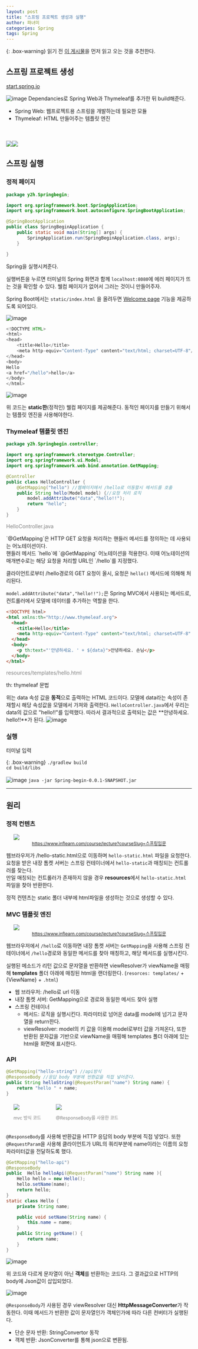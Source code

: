 ```yaml
---
layout: post
title: "스프링 프로젝트 생성과 실행"
author: 파녀미
categories: Spring
tags: Spring
---
```


<style>
  .imageRow {
    display:flex;
    margin: 20px 0;
  }
  .captionedImg {
    display: grid;
    align-content: flex-end;
    margin: 0 20px;
    text-align:center;
    font-size: 12px;
    color:gray;
  }
</style>

{: .box-warning}
읽기 전 [이 게시물](https://lcqff.github.io/cs/2023/06/07/MVC.html)을 먼저 읽고 오는 것을 추천한다.

## 스프링 프로젝트 생성

[start.spring.io](https://start.spring.io/)

![image](https://github.com/lcqff/lcqff.github.io/assets/71930280/ae29bd8f-e717-4b0e-8270-35c52a6d3561)
Dependancies로 Spring Web과 Thymeleaf를 추가한 뒤 build해준다.

- Spring Web: 웹프로젝트용 스프링을 개발하는데 필요한 모듈
- Thymeleaf: HTML 만들어주는 템플릿 엔진

<br/>
<div class="imageRow">
  <img src="https://github.com/lcqff/lcqff.github.io/assets/71930280/6189ac49-3ae8-4fc5-9ec2-3926ebe2b2b6">
  <img src="https://github.com/lcqff/lcqff.github.io/assets/71930280/2ca30bec-d74b-43d9-abed-59a0488f3c94">
</div>

## 스프링 실행

### 정적 페이지

```java
package y2h.Springbegin;

import org.springframework.boot.SpringApplication;
import org.springframework.boot.autoconfigure.SpringBootApplication;

@SpringBootApplication
public class SpringBeginApplication {
	public static void main(String[] args) {
		SpringApplication.run(SpringBeginApplication.class, args);
	}

}
```

Spring을 실행시켜준다.

실행버튼을 누르면 터미널의 Spring 화면과 함께 `localhost:8080`에 에러 페이지가 뜨는 것을 확인할 수 있다. 웰컴 페이지가 없어서 그러는 것이니 만들어주자.

Spring Boot에서는 `static/index.html` 을 올려두면 [Welcome page](https://docs.spring.io/spring-boot/docs/current/reference/htmlsingle/#web.servlet.spring-mvc.welcome-page) 기능을 제공하도록 되어있다.

![image](https://github.com/lcqff/lcqff.github.io/assets/71930280/41b1c2d9-9a05-4f6f-b55b-2f7ff4296ea5)

```java
<!DOCTYPE HTML>
<html>
<head>
    <title>Hello</title>
    <meta http-equiv="Content-Type" content="text/html; charset=UTF-8"/>
</head>
<body>
Hello
<a href="/hello">hello</a>
</body>
</html>
```

![image](https://github.com/lcqff/lcqff.github.io/assets/71930280/45147c46-dd97-469f-a332-9fb239255216)

위 코드는 **static한**(정적인) 웰컴 페이지를 제공해준다. 동적인 페이지를 만들기 위해서는 템플릿 엔진을 사용해야한다.

### Thymeleaf 템플릿 엔진

```java
package y2h.Springbegin.controller;

import org.springframework.stereotype.Controller;
import org.springframework.ui.Model;
import org.springframework.web.bind.annotation.GetMapping;

@Controller
public class HelloController {
    @GetMapping("hello") //웹페이지에서 /hello로 이동할시 메서드를 호출
    public String hello(Model model) {//요청 처리 로직
        model.addAttribute("data","hello!!");
        return "hello";
    }
}
```

<p style="color:gray">HelloController.java</p>
`@GetMapping`은 HTTP GET 요청을 처리하는 핸들러 메서드를 정의하는 데 사용되는 어노테이션이다.<br/>
핸들러 메서드 `hello`에 `@GetMapping` 어노테이션을 적용한다. 이때 어노테이션의 매개변수로는 해당 요청을 처리할 URL인 `/hello`를 지정했다.

클라이언트로부터 /hello경로의 GET 요청이 올시, 요청은 `hello()` 메서드에 의해해 처리된다.

`model.addAttribute("data","hello!!");`은 Spring MVC에서 사용되는 메서드로, 컨트롤러에서 모델에 데이터를 추가하는 역할을 한다.

```html
<!DOCTYPE html>
<html xmlns:th="http://www.thymeleaf.org">
  <head>
    <title>Hello</title>
    <meta http-equiv="Content-Type" content="text/html; charset=UTF-8" />
  </head>
  <body>
    <p th:text="'안녕하세요. ' + ${data}">안녕하세요. 손님</p>
  </body>
</html>
```

<p style="color:gray">resources/templates/hello.html</p>
th: thymeleaf 문법

위는 data 속성 값을 **동적**으로 출력하는 HTML 코드이다.
모델에 data라는 속성이 존재할시 해당 속성값을 모델에서 가져와 출력한다.
`HelloController.java`에서 우리는 data의 값으로 "hello!!"를 입력했다. 따라서 결과적으로 출력되는 값은 **안녕하세요. hello!!**가 된다.
![image](https://github.com/lcqff/lcqff.github.io/assets/71930280/8b2e7bd9-cd18-44e1-8c1b-f26d5fc7ebd4)

### 실행

터미널 입력

{: .box-warning}
`./gradlew build`<br/>
`cd build/libs`<br/><br/>
![image](https://github.com/lcqff/lcqff.github.io/assets/71930280/d87531f3-fae2-4198-ab33-74e081635814)
`java -jar Spring-begin-0.0.1-SNAPSHOT.jar`

---

## 원리

### 정적 컨텐츠

<div class="captionedImg">
  <img src="https://github.com/lcqff/lcqff.github.io/assets/71930280/981b8a6a-a335-46ea-bf3c-77be439b5d0b">
  <a href="https://www.inflearn.com/course/lecture?courseSlug=%EC%8A%A4%ED%94%84%EB%A7%81-%EC%9E%85%EB%AC%B8-%EC%8A%A4%ED%94%84%EB%A7%81%EB%B6%80%ED%8A%B8">https://www.inflearn.com/course/lecture?courseSlug=스프링입문</a>
</div>

웹브라우저가 /hello-static.html으로 이동하며 `hello-static.html` 파일을 요청한다.<br/>
요청을 받은 내장 톰켓 서버는 스프링 컨테이너에서 `hello-static`과 매칭되는 컨트롤러를 찾는다.<br/>
만일 매칭되는 컨트롤러가 존재하지 않을 경우 **resources**에서 `hello-static.html` 파일을 찾아 반환한다.

정적 컨텐츠는 static 폴더 내부에 html파일을 생성하는 것으로 생성할 수 있다.

### MVC 템플릿 엔진

<div class="captionedImg">
  <img src="https://github.com/lcqff/lcqff.github.io/assets/71930280/93fd4783-fbe6-4f15-b826-aef093668f4e">
  <a href="https://www.inflearn.com/course/lecture?courseSlug=%EC%8A%A4%ED%94%84%EB%A7%81-%EC%9E%85%EB%AC%B8-%EC%8A%A4%ED%94%84%EB%A7%81%EB%B6%80%ED%8A%B8">https://www.inflearn.com/course/lecture?courseSlug=스프링입문</a>
</div>

웹브라우저에서 `/hello`로 이동하면 내장 톰켓 서버는 `GetMapping`을 사용해 스프링 컨테이너에서 `/hello`경로와 동일한 메서드를 찾아 매칭하고, 해당 메서드를 실행시킨다.

실행된 메소드가 리턴 값으로 문자열을 반환하면 viewResolver가 viewName을 매핑해 **templates** 폴더 아래에 매칭된 html을 랜더링한다. (`resorces: templates/` + {ViewName} + `.html`)

- 웹 브라우저: /hello로 url 이동
- 내장 톰켓 서버: GetMapping으로 경로와 동일한 메서드 찾아 실행
- 스프링 컨테이너
  - 메서드: 로직을 실행시킨다. 파라미터로 넘어온 data를 model에 넘기고 문자열을 return한다.
  - viewResolver: model의 키 값을 이용해 model로부터 값을 가져온다, 또한 반환된 문자값을 기반으로 viewName을 매핑해 templates 폴더 아래에 있는 html을 화면에 표시한다.

### API

```java
@GetMapping("hello-string") //api방식
@ResponseBody //응답 body 부분에 반환값을 직접 넣어준다.
public String helloString(@RequestParam("name") String name) {
    return "hello " + name;
}
```

<div class="imageRow">
  <div class="captionedImg">
    <img src="https://github.com/lcqff/lcqff.github.io/assets/71930280/8b2e7bd9-cd18-44e1-8c1b-f26d5fc7ebd4">
    <p>mvc 방식 코드</p>
  </div>
  <div class="captionedImg">
    <img src="https://github.com/lcqff/lcqff.github.io/assets/71930280/2d63371d-f2d8-4458-b214-30693515088d">
    <p>@ResponseBody를 사용한 코드</p>
  </div>
</div>

`@ResponseBody`를 사용해 반환값을 HTTP 응답의 body 부분에 직접 넣었다.
또한 `@RequestParam`을 사용해 클라이언트가 URL의 쿼리부분에 name이라는 이름의 요청 파라미터값을 전달하도록 했다.

```java
@GetMapping("hello-api")
@ResponseBody
public  Hello helloApi(@RequestParam("name") String name ){
    Hello hello = new Hello();
    hello.setName(name);
    return hello;
}
static class Hello {
    private String name;

    public void setName(String name) {
        this.name = name;
    }
    public String getName() {
        return name;
    }
}
```

![image](https://github.com/lcqff/lcqff.github.io/assets/71930280/8e6eae35-1db1-4615-b2af-1efab9f7853d)

위 코드와 다르게 문자열이 아닌 **객체**를 반환하는 코드다. 그 결과값으로 HTTP의 body에 Json값이 삽입되었다.

![image](https://github.com/lcqff/lcqff.github.io/assets/71930280/0da19ed8-efda-4257-9ba7-a42fcb698bcd)

`@ResponseBody`가 사용된 경우 viewResolver 대신 **HttpMessageConverter**가 작동한다.
이때 메서드가 반환한 값이 문자열인가 객체인가에 따라 다른 컨버터가 실행된다.

- 단순 문자 반환: StringConvertor 동작
- 객체 반환: JsonConverter를 통해 json으로 변환됨.
